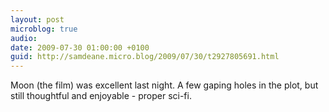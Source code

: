 ```yaml
---
layout: post
microblog: true
audio: 
date: 2009-07-30 01:00:00 +0100
guid: http://samdeane.micro.blog/2009/07/30/t2927805691.html
---
```

Moon (the film) was excellent last night. A few gaping holes in the plot, but still thoughtful and enjoyable - proper sci-fi.
